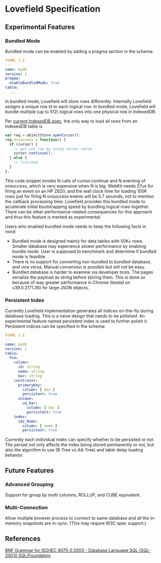# Lovefield Specification

## Experimental Features

### Bundled Mode

Bundled mode can be enabled by adding a pragma section in the schema:

```yaml
%YAML 1.2
---
name: mydb
version: 1
pragma:
  enableBundledMode: true
table:
  ...
```

In bundled mode, Lovefield will store rows differently. Internally Lovefield assigns a unique row id to each logical row. In bundled mode, Lovefield will bundle multiple (up to 512) logical rows into one physical row in IndexedDB.

Per [current IndexedDB spec](http://www.w3.org/TR/2013/CR-IndexedDB-20130704/), the only way to load all rows from an IndexedDB table is

```js
var req = objectStore.openCursor();
req.onsuccess = function() {
  if (cursor) {
    // get one row by using cursor.value
    cursor.continue();
  } else {
    // finished
  }
};
```

This code snippet involes N calls of cursor.continue and N eventing of onsuccess, which is very expensive when N is big. WebKit needs 57us for firing an event on an HP Z620, and the wall clock time for loading 100K rows just for firing N onsuccess events will be 5.7 seconds, not to mention the callback processing time. Lovefield provides this bundled mode to accelerate initial bootstrapping speed by bundling logical rows together. There can be other performance-related consequences for this approach and thus this feature is marked as experimental.

Users who enabled bundled mode needs to keep the following facts in mind:

* Bundled mode is designed mainly for data tables with 50K+ rows. Smaller database may experience slower performance by enabling bundle mode. User is supposed to benchmark and determine if bundled mode is feasible.
* There is no support for converting non-bundled to bundled database, and vice versa. Manual conversion is possible but will not be easy.
* Bundled database is harder to examine via developer tools. The pages serialize the payload as string before storing them. This is done so because of way greater performance in Chrome (tested on v39.0.2171.36) for large JSON objects.

### Persistent Index

Currently Lovefield implementation generates all indices on-the-fly during database loading. This is a naive design that needs to be polished. An experimental feature named persistent index is used to further polish it. Persistent indices can be specified in the schema:

```yaml
%YAML 1.2
---
name: mydb
version: 1
table:
  Foo:
    column:
      id: string
      name: string
      bar: string
    constraint:
      primaryKey:
        column: [ bar ]
        persistent: true
      unique:
        uq_bar:
          column: [ bar ]
          persistent: true
    index:
      idx_Name:
        column: [ name ]
        persistent: true
```

Currently each individual index can specify whether to be persisted or not. The persist not only affects the index being stored permanently or not, but also the algorithm to use (B-Tree vs AA-Tree) and table delay loading behavior.

## Future Features

### Advanced Grouping

Support for group by multi columns, ROLLUP, and CUBE equivalent.

### Multi-Connection

Allow multiple browser process to connect to same database and all the in-memory snapshots are in-sync. (This may require W3C spec support.)

## References

[BNF Grammar for ISO/IEC 9075-2:2003 - Database Language SQL (SQL-2003) SQL/Foundation](http://savage.net.au/SQL/sql-2003-2.bnf.html)
